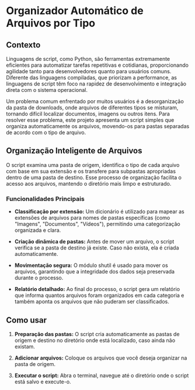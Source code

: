 # Organizador Automático de Arquivos por Tipo

## Contexto

Linguagens de script, como Python, são ferramentas extremamente eficientes para automatizar tarefas repetitivas e cotidianas, proporcionando agilidade tanto para desenvolvedores quanto para usuários comuns. Diferente das linguagens compiladas, que priorizam a performance, as linguagens de script têm foco na rapidez de desenvolvimento e integração direta com o sistema operacional.

Um problema comum enfrentado por muitos usuários é a desorganização da pasta de downloads, onde arquivos de diferentes tipos se misturam, tornando difícil localizar documentos, imagens ou outros itens. Para resolver esse problema, este projeto apresenta um script simples que organiza automaticamente os arquivos, movendo-os para pastas separadas de acordo com o tipo de arquivo.

## Organização Inteligente de Arquivos

O script examina uma pasta de origem, identifica o tipo de cada arquivo com base em sua extensão e os transfere para subpastas apropriadas dentro de uma pasta de destino. Esse processo de organização facilita o acesso aos arquivos, mantendo o diretório mais limpo e estruturado.

### Funcionalidades Principais

- **Classificação por extensão:** Um dicionário é utilizado para mapear as extensões de arquivos para nomes de pastas específicas (como "Imagens", "Documentos", "Vídeos"), permitindo uma categorização organizada e clara.
- **Criação dinâmica de pastas:** Antes de mover um arquivo, o script verifica se a pasta de destino já existe. Caso não exista, ela é criada automaticamente.
- **Movimentação segura:** O módulo shutil é usado para mover os arquivos, garantindo que a integridade dos dados seja preservada durante o processo.

- **Relatório detalhado:** Ao final do processo, o script gera um relatório que informa quantos arquivos foram organizados em cada categoria e também aponta os arquivos que não puderam ser classificados.

## Como usar

1. **Preparação das pastas:** O script cria automaticamente as pastas de origem e destino no diretório onde está localizado, caso ainda não existam.

2. **Adicionar arquivos:** Coloque os arquivos que você deseja organizar na pasta de origem.

3. **Executar o script:** Abra o terminal, navegue até o diretório onde o script está salvo e execute-o.
